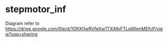 # stepmotor_inf

Diagram refer to https://drive.google.com/file/d/1GftXj1wRVfeXw1TXiMxFTLpWIenMEfcP/view?usp=sharing
